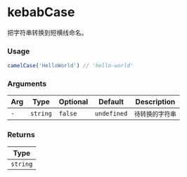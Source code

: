 # kebabCase
      
把字符串转换到短横线命名。

### Usage

```ts
camelCase('HelloWorld') // 'hello-world'
```

      
### Arguments
      
| Arg | Type | Optional | Default | Description |
| --- | --- | --- | --- | --- |
| `-` | `string` | `false` | `undefined` | `待转换的字符串` |
      
### Returns

| Type |
| ---  |
| `string`  |